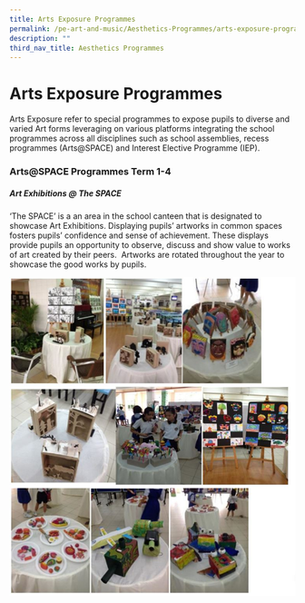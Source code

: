 ```yaml
---
title: Arts Exposure Programmes
permalink: /pe-art-and-music/Aesthetics-Programmes/arts-exposure-programmes/
description: ""
third_nav_title: Aesthetics Programmes
---
```

# **Arts Exposure Programmes**

Arts Exposure refer to special programmes to expose pupils to diverse and varied Art forms leveraging on various platforms integrating the school programmes across all disciplines such as school assemblies, recess programmes (Arts@SPACE) and Interest Elective Programme (IEP).

### Arts@SPACE Programmes Term 1-4

##### Art Exhibitions @ The SPACE

‘The SPACE’ is a an area in the school canteen that is designated to showcase Art Exhibitions. Displaying pupils’ artworks in common spaces fosters pupils’ confidence and sense of achievement. These displays provide pupils an opportunity to observe, discuss and show value to works of art created by their peers.  Artworks are rotated throughout the year to showcase the good works by pupils.

![](/images/art%20exposure.jpg)